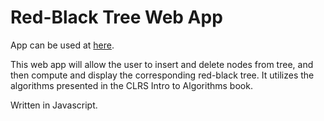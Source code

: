 Red-Black Tree Web App
===================
App can be used at <a href="tylerbrowncs.com/rbTreeApp.html" target="_blank">here</a>.

This web app will allow the user to insert and delete nodes from tree, and then compute and display the corresponding red-black tree.
It utilizes the algorithms presented in the CLRS Intro to Algorithms book. 

Written in Javascript.

